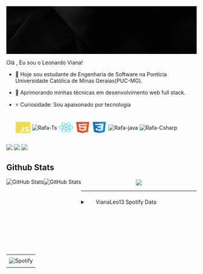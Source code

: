 
<div>
<img src="Gif-git.gif"  align="center" style="width: 100% alt="Descrição do gif" />
</div>




Olá , Eu sou o Leonardo Viana!

- 🔭 Hoje sou estudante de Engenharia de Software na Pontícia Universidade Católica de Minas Geraias(PUC-MG).
- 🌱 Aprimorando minhas técnicas em desenvolvimento web full stack.
- ⚡ Curiosidade: Sou apaixonado por tecnologia

  <div style="display: inline_block"><br>
  <img align="center" alt="Rafa-Js" height="30" width="40" src="https://raw.githubusercontent.com/devicons/devicon/master/icons/javascript/javascript-plain.svg">
  <img align="center" alt="Rafa-Ts" height="30" width="40" src="https://cdn.jsdelivr.net/gh/devicons/devicon@latest/icons/java/java-original.svg">
  <img align="center" alt="Rafa-React" height="30" width="40" src="https://raw.githubusercontent.com/devicons/devicon/master/icons/react/react-original.svg">
  <img align="center" alt="Rafa-HTML" height="30" width="40" src="https://raw.githubusercontent.com/devicons/devicon/master/icons/html5/html5-original.svg">
  <img align="center" alt="Rafa-CSS" height="30" width="40" src="https://raw.githubusercontent.com/devicons/devicon/master/icons/css3/css3-original.svg">
  <img align="center" alt="Rafa-java" height="30" width="40" src="https://cdn.jsdelivr.net/gh/devicons/devicon@latest/icons/postgresql/postgresql-original-wordmark.svg">
  <img align="center" alt="Rafa-Csharp" height="30" width="40" src="https://cdn.jsdelivr.net/gh/devicons/devicon@latest/icons/c/c-original.svg">
</div>
  
  ##

<div> 
  <a href="https://instagram.com/vianaleo13" target="_blank"><img src="https://img.shields.io/badge/-Instagram-%23E4405F?style=for-the-badge&logo=instagram&logoColor=white" target="_blank"></a>
  <a href="mailto:leonardovianamov@gmail.com" target="_blank"><img src="https://img.shields.io/badge/-Gmail-%23333?style=for-the-badge&logo=gmail&logoColor=white"></a>
  <a href="https://www.linkedin.com/in/leonardo-de-freitas-viana-a31429280/" target="_blank"><img src="https://img.shields.io/badge/-LinkedIn-%230077B5?style=for-the-badge&logo=linkedin&logoColor=white" target="_blank"></a> 
  
</div>

## Github Stats  
<div align="center">
  <p>
  <img 
    align="left" 
    alt="GitHub Stats" 
    height="200" 
    src="https://github-readme-stats.vercel.app/api?username=VianaLeo13&show_icons=true&theme=prussian&include_all_commits=true&locale=pt-br"/>

  <img 
    align="left" 
    alt="GitHub Stats" 
    height="200" 
    src="https://github-readme-stats.vercel.app/api/top-langs/?username=VianaLeo13&theme=prussian&layout=compact&custom_title=Tecnologias&langs_count=9"/>
 </p>
<p> <div align="center">
<img src="https://komarev.com/ghpvc/?username=VianaLeo13&style=flat-square" align="center" />
</div></p>
</div> 

-----

<div>
<details>
<summary><img height="20"  src="68747470733a2f2f6a6f616f7061756c6f6172616d756e692e6769746875622e696f2f696d6167652f73706f746966792e7376673f7261773d74727565.svg"/> VianaLeo13 Spotify Data</summary>
<img src="https://data-card-for-spotify.herokuapp.com/api/card?user_id=sr.leonardo" alt="Data Card for Spotify">
</details>
</div>

<div align="left center">
<table>
<tr>
 <td align="center" colspan="3"></td>
</tr> 
<tr>
<td>
<img alt="Spotify" width="200px" height="270px" align="left center" src="https://spotify-github-profile.kittinanx.com/api/view?uid=sr.leonardo&cover_image=true&theme=default&show_offline=false&background_color=121212&interchange=false"/>
</td>

</tr>
<tr>
 <td align="center" colspan="3"></td>
</tr> 
</table>
</div>






